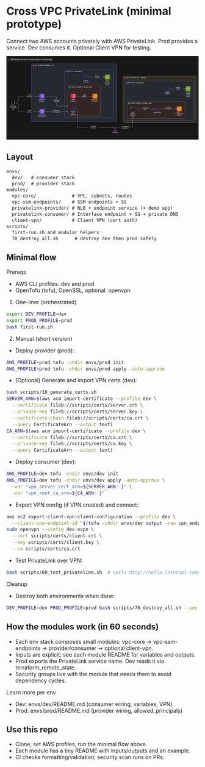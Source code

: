 # Cross VPC PrivateLink (minimal prototype)

Connect two AWS accounts privately with AWS PrivateLink. Prod provides a service. Dev consumes it. Optional Client VPN for testing.

![System Architecture](img/system_architecture.png)

## Layout

```
envs/
  dev/   # consumer stack
  prod/  # provider stack
modules/
  vpc-core/             # VPC, subnets, routes
  vpc-ssm-endpoints/    # SSM endpoints + SG
  privatelink-provider/ # NLB + endpoint service (+ demo app)
  privatelink-consumer/ # Interface endpoint + SG + private DNS
  client-vpn/           # Client VPN (cert auth)
scripts/
  first-run.sh and modular helpers
  70_destroy_all.sh      # destroy dev then prod safely
```

## Minimal flow

Prereqs
- AWS CLI profiles: dev and prod
- OpenTofu (tofu), OpenSSL, optional: openvpn

1) One-liner (orchestrated)
```zsh
export DEV_PROFILE=dev
export PROD_PROFILE=prod
bash first-run.sh
```

2) Manual (short version)
- Deploy provider (prod):
```zsh
AWS_PROFILE=prod tofu -chdir envs/prod init
AWS_PROFILE=prod tofu -chdir envs/prod apply -auto-approve
```
- (Optional) Generate and import VPN certs (dev):
```zsh
bash scripts/10_generate_certs.sh
SERVER_ARN=$(aws acm import-certificate --profile dev \
  --certificate fileb://scripts/certs/server.crt \
  --private-key fileb://scripts/certs/server.key \
  --certificate-chain fileb://scripts/certs/ca.crt \
  --query CertificateArn --output text)
CA_ARN=$(aws acm import-certificate --profile dev \
  --certificate fileb://scripts/certs/ca.crt \
  --private-key fileb://scripts/certs/ca.key \
  --query CertificateArn --output text)
```
- Deploy consumer (dev):
```zsh
AWS_PROFILE=dev tofu -chdir envs/dev init
AWS_PROFILE=dev tofu -chdir envs/dev apply -auto-approve \
  -var "vpn_server_cert_arn=${SERVER_ARN:-}" \
  -var "vpn_root_ca_arn=${CA_ARN:-}"
```
- Export VPN config (if VPN created) and connect:
```zsh
aws ec2 export-client-vpn-client-configuration --profile dev \
  --client-vpn-endpoint-id "$(tofu -chdir envs/dev output -raw vpn_endpoint)" > dev.ovpn
sudo openvpn --config dev.ovpn \
  --cert scripts/certs/client.crt \
  --key scripts/certs/client.key \
  --ca scripts/certs/ca.crt
```
- Test PrivateLink over VPN:
```zsh
bash scripts/60_test_privateline.sh  # curls http://hello.internal.company:8080
```

Cleanup
- Destroy both environments when done:
```zsh
DEV_PROFILE=dev PROD_PROFILE=prod bash scripts/70_destroy_all.sh --yes
```

## How the modules work (in 60 seconds)
- Each env stack composes small modules: vpc-core -> vpc-ssm-endpoints -> provider/consumer -> optional client-vpn.
- Inputs are explicit; see each module README for variables and outputs.
- Prod exports the PrivateLink service name. Dev reads it via terraform_remote_state.
- Security groups live with the module that needs them to avoid dependency cycles.

Learn more per env
- Dev: envs/dev/README.md (consumer wiring, variables, VPN)
- Prod: envs/prod/README.md (provider wiring, allowed_principals)

## Use this repo
- Clone, set AWS profiles, run the minimal flow above.
- Each module has a tiny README with inputs/outputs and an example.
- CI checks formatting/validation; security scan runs on PRs.

